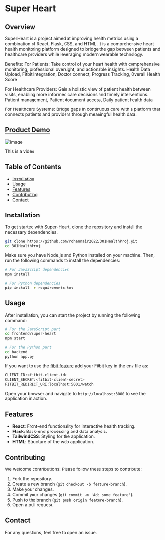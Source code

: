# Super Heart


## Overview
SuperHeart is a project aimed at improving health metrics using a combination of React, Flask, CSS, and HTML. It is a comprehensive heart health monitoring platform designed to bridge the gap between patients and healthcare providers while leveraging modern wearable technology.

Benefits:
For Patients: Take control of your heart health with comprehensive monitoring, professional oversight, and actionable insights.
Health Data Upload, Fitbit Integration, Doctor connect, Progress Tracking, Overall Health Score

For Healthcare Providers: Gain a holistic view of patient health between visits, enabling more informed care decisions and timely interventions.
Patient management, Patient document access, Daily patient health data

For Healthcare Systems: Bridge gaps in continuous care with a platform that connects patients and providers through meaningful health data.

## [Product Demo](https://drive.google.com/file/d/129VqskSWf071mU7eiozLB-5TdyyEWTBp/view?usp=sharing) 
[![image](https://github.com/user-attachments/assets/3320e297-afed-4d01-8437-e4c5ece62792)](https://drive.google.com/file/d/129VqskSWf071mU7eiozLB-5TdyyEWTBp/view?usp=sharing) 

This is a video

## Table of Contents
- [Installation](#installation)
- [Usage](#usage)
- [Features](#features)
- [Contributing](#contributing)
- [Contact](#contact)

## Installation
To get started with Super-Heart, clone the repository and install the necessary dependencies.

```bash
git clone https://github.com/rohannair2022/301HealthProj.git
cd 301HealthProj
```

Make sure you have Node.js and Python installed on your machine. Then, run the following commands to install the dependencies:

```bash
# For JavaScript dependencies
npm install

# For Python dependencies
pip install -r requirements.txt
```

## Usage
After installation, you can start the project by running the following command:

```bash
# For the JavaScript part
cd frontend/super-heart
npm start

# For the Python part
cd backend
python app.py
```
If you want to use the [fibit feature](https://dev.fitbit.com/build/reference/web-api/developer-guide/getting-started/) add your Fitbit key in the env file as:
```bash
CLIENT_ID:<fitbit-client-id>
CLIENT_SECRET:<fitbit-client-secret>
FITBIT_REDIRECT_URI:localhost:5001/watch
```
Open your browser and navigate to `http://localhost:3000` to see the application in action.

## Features
- **React**: Front-end functionality for interactive health tracking.
- **Flask**: Back-end processing and data analysis.
- **TailwindCSS**: Styling for the application.
- **HTML**: Structure of the web application.

## Contributing
We welcome contributions! Please follow these steps to contribute:

1. Fork the repository.
2. Create a new branch (`git checkout -b feature-branch`).
3. Make your changes.
4. Commit your changes (`git commit -m 'Add some feature'`).
5. Push to the branch (`git push origin feature-branch`).
6. Open a pull request.


## Contact
For any questions, feel free to open an issue.

